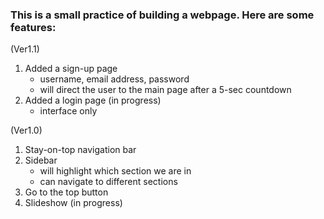 ### This is a small practice of building a webpage. Here are some features:

(Ver1.1)
  1. Added a sign-up page
     - username, email address, password
     - will direct the user to the main page after a 5-sec countdown
  3. Added a login page (in progress)
     - interface only

(Ver1.0)
  1. Stay-on-top navigation bar
  2. Sidebar
     - will highlight which section we are in
     - can navigate to different sections
  4. Go to the top button
  5. Slideshow (in progress)
